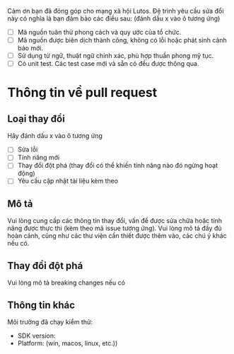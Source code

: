 Cảm ơn bạn đã đóng góp cho mạng xã hội Lutos.
Đệ trình yêu cầu sửa đổi này có nghĩa là bạn đảm bảo các điều sau: (đánh dấu x vào ô tương ứng)

- [ ] Mã nguồn tuân thử phong cách và quy ước của tổ chức.
- [ ] Mã nguồn được biên dịch thành công, không có lỗi hoặc phát sinh cảnh báo mới.
- [ ] Sử dụng từ ngữ, thuật ngữ chính xác, phù hợp thuần phong mỹ tục.
- [ ] Có unit test. Các test case mới và sẵn có đều được thông qua.

# Thông tin về pull request

## Loại thay đổi

Hãy đánh dấu x vào ô tương ứng

- [ ] Sửa lỗi
- [ ] Tính năng mới
- [ ] Thay đổi đột phá (thay đổi có thể khiến tính năng nào đó ngừng hoạt động)
- [ ] Yêu cầu cập nhật tài liệu kèm theo

## Mô tả

Vui lòng cung cấp các thông tin thay đổi, vấn đề được sửa chữa hoặc tính năng được thực thi (kèm theo mã issue tương ứng). Vui lòng mô tả đầy đủ hoàn cảnh, cũng như các thư viện cần thiết được thêm vào, các chú ý khác nếu có.

## Thay đổi đột phá

Vui lòng mô tả breaking changes nếu có

## Thông tin khác

Môi trường đã chạy kiểm thử:

* SDK version:
* Platform: (win, macos, linux, etc.))
